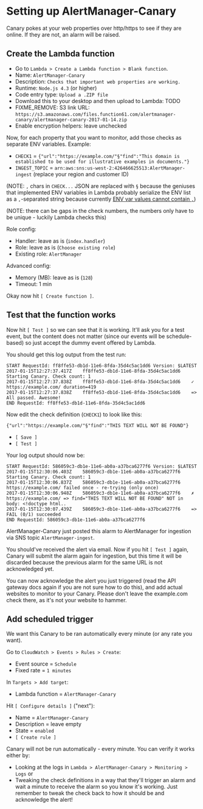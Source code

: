 Setting up AlertManager-Canary
==============================

Canary pokes at your web properties over http/https to see if they are online. If they are not, an alarm will be raised.


Create the Lambda function
--------------------------

- Go to `Lambda > Create a Lambda function > Blank function`.
- Name: `AlertManager-Canary`
- Description: `Checks that important web properties are working.`
- Runtime: `Node.js 4.3` (or higher)
- Code entry type: `Upload a .ZIP file`
- Download this to your desktop and then upload to Lambda: TODO
- FIXME_REMOVE: S3 link URL: `https://s3.amazonaws.com/files.function61.com/alertmanager-canary/alertmanager-canary-2017-01-14.zip`
- Enable encryption helpers: leave unchecked

Now, for each property that you want to monitor, add those checks as separate ENV variables. Example:

- `CHECK1` = `{"url":"https://example.com/"§"find":"This domain is established to be used for illustrative examples in documents."}`
- `INGEST_TOPIC` = `arn:aws:sns:us-west-2:426466625513:AlertManager-ingest` (replace your region and customer ID)

(NOTE: `,` chars in `CHECK...` JSON are replaced with `§` because the geniuses that implemented ENV variables
in Lambda probably serialize the ENV list as a `,`-separated string because currently
[ENV var values cannot contain `,`](https://forums.aws.amazon.com/thread.jspa?messageID=753580))

(NOTE: there can be gaps in the check numbers, the numbers only have to be unique - luckily Lambda checks this)

Role config:

- Handler: leave as is (`index.handler`)
- Role: leave as is (`Choose existing role`)
- Existing role: `AlertManager`

Advanced config:

- Memory (MB): leave as is (`128`)
- Timeout: 1 min

Okay now hit `[ Create function ]`.


Test that the function works
----------------------------

Now hit `[ Test ]` so we can see that it is working. It'll ask you for a test event, but the content does not matter
(since our events will be schedule-based) so just accept the dummy event offered by Lambda.

You should get this log output from the test run:

```
START RequestId: ff8ffe53-db1d-11e6-8fda-35d4c5ac1dd6 Version: $LATEST
2017-01-15T12:27:37.417Z	ff8ffe53-db1d-11e6-8fda-35d4c5ac1dd6	Starting Canary. Check count: 1
2017-01-15T12:27:37.838Z	ff8ffe53-db1d-11e6-8fda-35d4c5ac1dd6	✓ https://example.com/ duration=419
2017-01-15T12:27:37.838Z	ff8ffe53-db1d-11e6-8fda-35d4c5ac1dd6	=> All passed. Awesome!
END RequestId: ff8ffe53-db1d-11e6-8fda-35d4c5ac1dd6
```

Now edit the check definition (`CHECK1`) to look like this:

```
{"url":"https://example.com/"§"find":"THIS TEXT WILL NOT BE FOUND"}
```

- `[ Save ]`
- `[ Test ]`

Your log output should now be:

```
START RequestId: 586059c3-db1e-11e6-ab0a-a37bca6277f6 Version: $LATEST
2017-01-15T12:30:06.403Z	586059c3-db1e-11e6-ab0a-a37bca6277f6	Starting Canary. Check count: 1
2017-01-15T12:30:06.837Z	586059c3-db1e-11e6-ab0a-a37bca6277f6	https://example.com/ failed once - re-trying (only once)
2017-01-15T12:30:06.948Z	586059c3-db1e-11e6-ab0a-a37bca6277f6	✗ https://example.com/ => find="THIS TEXT WILL NOT BE FOUND" NOT in body: <!doctype html..
2017-01-15T12:30:07.439Z	586059c3-db1e-11e6-ab0a-a37bca6277f6	=> FAIL (0/1) succeeded
END RequestId: 586059c3-db1e-11e6-ab0a-a37bca6277f6
```

AlertManager-Canary just posted this alarm to AlertManager for ingestion via SNS topic `AlertManager-ingest`.

You should've received the alert via email. Now if you hit `[ Test ]` again, Canary will submit the alarm again for ingestion,
but this time it will be discarded because the previous alarm for the same URL is not acknowledged yet.

You can now acknowledge the alert you just triggered (read the API gateway docs again if you are not sure how to do this),
and add actual websites to monitor to your Canary. Please don't leave the example.com check there, as it's not your website to hammer.


Add scheduled trigger
---------------------

We want this Canary to be ran automatically every minute (or any rate you want).

Go to `CloudWatch > Events > Rules > Create`:

- Event source = `Schedule`
- Fixed rate = `1 minutes`

In `Targets > Add target`:

- Lambda function = `AlertManager-Canary`

Hit `[ Configure details ]` ("next"):

- Name = `AlertManager-Canary`
- Description = leave empty
- State = `enabled`
- `[ Create rule ]`

Canary will not be run automatically - every minute. You can verify it works either by:

- Looking at the logs in `Lambda > AlertManager-Canary > Monitoring > Logs` or
- Tweaking the check definitions in a way that they'll trigger an alarm and wait a minute
  to receive the alarm so you know it's working. Just remember to tweak the check back to
  how it should be and acknowledge the alert!
